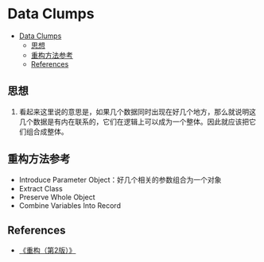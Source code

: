 # Data Clumps


<!-- TOC -->

- [Data Clumps](#data-clumps)
    - [思想](#思想)
    - [重构方法参考](#重构方法参考)
    - [References](#references)

<!-- /TOC -->


## 思想
1. 看起来这里说的意思是，如果几个数据同时出现在好几个地方，那么就说明这几个数据是有内在联系的，它们在逻辑上可以成为一个整体。因此就应该把它们组合成整体。


## 重构方法参考
* Introduce Parameter Object：好几个相关的参数组合为一个对象
* Extract Class
* Preserve Whole Object
* Combine Variables Into Record


## References
* [《重构（第2版）》](https://book.douban.com/subject/33400354/)
